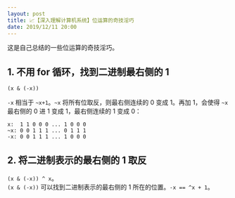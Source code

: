 ```yaml
---
layout: post
title: 📈【深入理解计算机系统】位运算的奇技淫巧
date: 2019/12/11 20:00
---
```


这是自己总结的一些位运算的奇技淫巧。

## 1. 不用 for 循环，找到二进制最右侧的 1
`(x & (-x))`

`-x` 相当于 `~x+1`。`~x` 将所有位取反，则最右侧连续的 0 变成 1。再加 1，会使得 `~x` 最右侧的 0 进 1 变成 1，最右侧连续的 1 变成 0：
```
x:  1 1 0 0 0 ... 1 0 0 0
~x: 0 0 1 1 1 ... 0 1 1 1
-x: 0 0 1 1 1 ... 1 0 0 0
```

## 2. 将二进制表示的最右侧的 1 取反
`(x & (-x)) ^ x`。  
`(x & (-x))` 可以找到二进制表示的最右侧的 1 所在的位置。`-x == ^x + 1`。